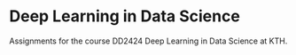 # Deep Learning in Data Science
Assignments for the course DD2424 Deep Learning in Data Science at KTH.
